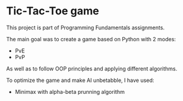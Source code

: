 # Tic-Tac-Toe game
This project is part of Programming Fundamentals assignments.

The main goal was to create a game based on Python with 2 modes:

* PvE
* PvP

As well as to follow OOP principles and applying different algorithms.

To optimize the game and make AI unbetabble, I have used:
 * Minimax with alpha-beta prunning algorithm